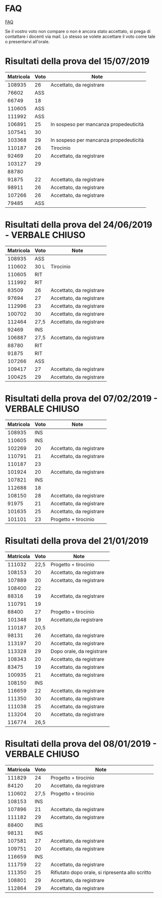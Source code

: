 # FAQ

<a href="https://github.com/HiPeRT/cp18/blob/master/FAQ.md">FAQ</a>

Se il vostro voto non compare o non è ancora stato accettato, si prega di contattare i docenti via mail.
Lo stesso se volete accettare il voto come tale o presentarvi all'orale.

# Risultati della prova del 15/07/2019

Matricola | Voto | Note
----------|------|-----
108935	|	26	|	Accettato, da registrare
76602	|	ASS	|	
66749	|	18	|	
110605	|	ASS	|
111992	|	ASS	|	
106891	|	25	|	In sospeso per mancanza propedeuticit&agrave;
107541	|	30	|	
103368	|	29	|	In sospeso per mancanza propedeuticit&agrave;
110187	|	26	|	Tirocinio
92469	|	20	|	Accettato, da registrare
103127	|	29	|	
88780	|		|	
91875	|	22	|	Accettato, da registrare
98911	|	26	|	Accettato, da registrare
107266	|	26	|	Accettato, da registrare
79485	|	ASS	|	


# Risultati della prova del 24/06/2019 - VERBALE CHIUSO

Matricola | Voto | Note
----------|------|-----
108935 | ASS |
110602 | 30 L | Tirocinio
110605  | RIT |
111992  | RIT |
83509 | 26 | Accettato, da registrare
97694 | 27 | Accettato, da registrare
112996  | 23 | Accettato, da registrare
100702  | 30 | Accettato, da registrare
112464  | 27,5 | Accettato, da registrare
92469   | INS |
106887  |27,5 | Accettato, da registrare
88780   | RIT |
91875   | RIT |
107266  | ASS |
109417  | 27 | Accettato, da registrare
100425  | 29 | Accettato, da registrare

# Risultati della prova del 07/02/2019 - VERBALE CHIUSO

Matricola | Voto | Note
----------|------|-----
108935	|  INS	|
110605	|  INS	|
102269	|	20	| Accettato, da registrare
110791	|	21	| Accettato, da registrare
110187	|	23	|	
101924	|	20	| Accettato, da registrare
107821	|  INS	|
112688	|   18	|
108150	|   28	| Accettato, da registrare
91975	|	21	| Accettato, da registrare
101635	|	25	| Accettato, da registrare
101101  |   23  | Progetto + tirocinio

# Risultati della prova del 21/01/2019

Matricola | Voto | Note
----------|------|-----
111032|	22,5	|	Progetto + tirocinio
108153|	20|	Accettato, da registrare	
107889|	20|	Accettato, da registrare	
108400|	22|		
88316	|19| Accettato, da registrare
110791|	19|		
88400	|27	|	Progetto + tirocinio
101348|	19| Accettato,da registrare
110187|	20,5|		
98131|	26|	Accettato, da registrare
113197|	20|	Accettato, da registrare	
113328|	29|	Dopo orale, da registrare
108343|	20	|	Accettato, da registrare
83475|	19|	Accettato, da registrare	
100935|	21|	Accettato, da registrare
108150|	INS|		
116659|	22|	Accettato, da registrare
111350|	30|	Accettato, da registrare
111038|	25| Accettato, da registrare		
113204|	20	|	Accettato, da registrare	
116774|	26,5|	

# Risultati della prova del 08/01/2019 - VERBALE CHIUSO

Matricola | Voto | Note
----------|------|-----
111829 |	24	|	Progetto + tirocinio
84120	 |  20  | Accettato, da registrare
110602 | 27,5 |	Progetto + tirocinio
108153 | INS	|
107896 |	21	| Accettato, da registrare
111182 |	29	| Accettato, da registrare
88400	 | INS	|
98131	 | INS	|	
107581 |	27	| Accettato, da registrare
109751 |	20	|	Accettato, da registrare
116659 | INS  |
111759 |	22	| Accettato, da registrare
111350 |  25  | Rifiutato dopo orale, si ripresenta allo scritto
108801 |	29	| Accettato, da registrare
112864 |	29	| Accettato, da registrare
